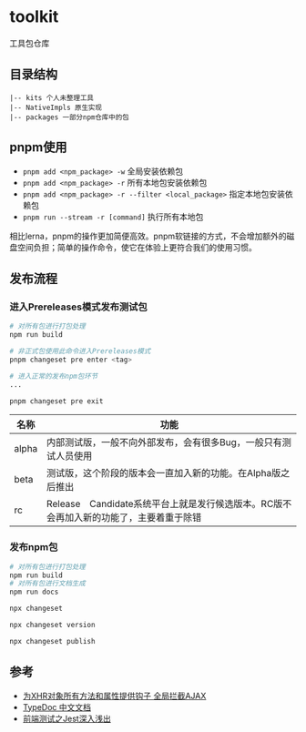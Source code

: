 # toolkit

工具包仓库

## 目录结构

``` text
|-- kits 个人未整理工具
|-- NativeImpls 原生实现
|-- packages 一部分npm仓库中的包
```

## pnpm使用

- `pnpm add <npm_package> -w` 全局安装依赖包
- `pnpm add <npm_package> -r` 所有本地包安装依赖包
- `pnpm add <npm_package> -r --filter <local_package>` 指定本地包安装依赖包
- `pnpm run --stream -r [command]` 执行所有本地包

相比lerna，pnpm的操作更加简便高效。pnpm软链接的方式，不会增加额外的磁盘空间负担；简单的操作命令，使它在体验上更符合我们的使用习惯。

## 发布流程

### 进入Prereleases模式发布测试包

``` bash
# 对所有包进行打包处理
npm run build

# 非正式包使用此命令进入Prereleases模式
pnpm changeset pre enter <tag>

# 进入正常的发布npm包环节
...

pnpm changeset pre exit
```

| 名称  | 功能                                                                                     |
| ----- | ---------------------------------------------------------------------------------------- |
| alpha | 内部测试版，一般不向外部发布，会有很多Bug，一般只有测试人员使用                          |
| beta  | 测试版，这个阶段的版本会一直加入新的功能。在Alpha版之后推出                              |
| rc    | Release　Candidate系统平台上就是发行候选版本。RC版不会再加入新的功能了，主要着重于除错 |

### 发布npm包

``` bash
# 对所有包进行打包处理
npm run build
# 对所有包进行文档生成
npm run docs

npx changeset

npx changeset version

npx changeset publish
```

## 参考

- [为XHR对象所有方法和属性提供钩子 全局拦截AJAX](https://juejin.cn/post/6844903629497827341)
- [TypeDoc 中文文档](https://typedoc.bootcss.com/)
- [前端测试之Jest深入浅出](https://juejin.cn/post/6844904196244766728)

